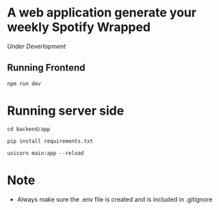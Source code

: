 # A web application generate your weekly Spotify Wrapped

_Under Deverlopment_

## Running Frontend

```
npm run dev
```

# Running server side

```
cd backend/app

pip install requirements.txt

uvicorn main:app --reload
```

# Note

- Always make sure the .env file is created and is included in .gitignore
